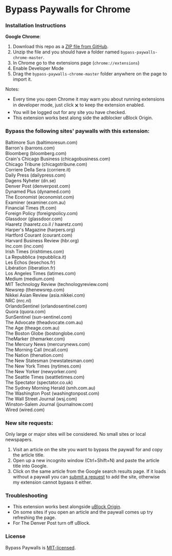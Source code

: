 # Bypass Paywalls for Chrome

### Installation Instructions
**Google Chrome**:
1. Download this repo as a [ZIP file from GitHub](https://github.com/iamadamdev/bypass-paywalls-chrome/archive/master.zip).
1. Unzip the file and you should have a folder named `bypass-paywalls-chrome-master`.
1. In Chrome go to the extensions page (`chrome://extensions`) 
1. Enable Developer Mode
1. Drag the `bypass-paywalls-chrome-master` folder anywhere on the page to import it.

Notes:
* Every time you open Chrome it may warn you about running extensions in developer mode, just click 🗙 to keep the extension enabled.
* You will be logged out for any site you have checked.
* This extension works best along side the adblocker uBlock Origin.

### Bypass the following sites' paywalls with this extension:

Baltimore Sun (baltimoresun.com)\
Barron's (barrons.com)\
Bloomberg (bloomberg.com)\
Crain's Chicago Business (chicagobusiness.com)\
Chicago Tribune (chicagotribune.com)\
Corriere Della Sera (corriere.it)\
Daily Press (dailypress.com)\
Dagens Nyheter (dn.se)\
Denver Post (denverpost.com)\
Dynamed Plus (dynamed.com)\
The Economist (economist.com)\
Examiner (examiner.com.au)\
Financial Times (ft.com)\
Foreign Policy (foreignpolicy.com)\
Glassdoor (glassdoor.com)\
Haaretz (haaretz.co.il / haaretz.com)\
Harper's Magazine (harpers.org)\
Hartford Courant (courant.com)\
Harvard Business Review (hbr.org)\
Inc.com (inc.com)\
Irish Times (irishtimes.com)\
La Repubblica (repubblica.it)\
Les Échos (lesechos.fr)\
Libération (liberation.fr)\
Los Angeles Times (latimes.com)\
Medium (medium.com)\
MIT Technology Review (technologyreview.com)\
Newsrep (thenewsrep.com)\
Nikkei Asian Review (asia.nikkei.com)\
NRC (nrc.nl)\
OrlandoSentinel (orlandosentinel.com)\
Quora (quora.com)\
SunSentinel (sun-sentinel.com)\
The Advocate (theadvocate.com.au)\
The Age (theage.com.au)\
The Boston Globe (bostonglobe.com)\
TheMarker (themarker.com)\
The Mercury News (mercurynews.com)\
The Morning Call (mcall.com)\
The Nation (thenation.com)\
The New Statesman (newstatesman.com)\
The New York Times (nytimes.com)\
The New Yorker (newyorker.com)\
The Seattle Times (seattletimes.com)\
The Spectator (spectator.co.uk)\
The Sydney Morning Herald (smh.com.au)\
The Washington Post (washingtonpost.com)\
The Wall Street Journal (wsj.com)\
Winston-Salem Journal (journalnow.com)\
Wired (wired.com)

### New site requests:
Only large or major sites will be considered. No small sites or local newspapers.
1. Visit an article on the site you want to bypass the paywall for and copy the article title.
2. Open up a new incognito window (Ctrl+Shift+N) and paste the article title into Google.
3. Click on the same article from the Google search results page. If it loads without a paywall you can [submit a request](https://github.com/iamadamdev/bypass-paywalls-firefox/issues/new) to add the site, otherwise my extension cannot bypass it either.

### Troubleshooting
* This extension works best alongside [uBlock Origin](https://chrome.google.com/webstore/detail/ublock/epcnnfbjfcgphgdmggkamkmgojdagdnn).
* On some sites if you open an article and the paywall comes up try refreshing the page.
* For The Denver Post turn off uBlock.

### License
Bypass Paywalls is [MIT-licensed](https://github.com/iamadamdev/bypass-paywalls-chrome/blob/master/LICENSE).
